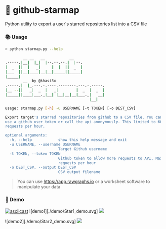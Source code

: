 #  :star2: github-starmap
Python utility to export a user's starred repositories list into a CSV file

### :books: Usage

```bash
> python starmap.py --help

        __ __   __           __
.-----.|__|  |_|  |--.--.--.|  |--.
|  _  ||  |   _|     |  |  ||  _  |
|___  ||__|____|__|__|_____||_____|
|_____|
        __  by @khast3x
.-----.|  |_.---.-.----.--------.---.-.-----.
|__ --||   _|  _  |   _|        |  _  |  _  |
|_____||____|___._|__| |__|__|__|___._|   __|
                                      |__|

usage: starmap.py [-h] -u USERNAME [-t TOKEN] [-o DEST_CSV]

Export target's starred repositories from github to a CSV file. You can either
use a github user token or call the api anonymously. This limited to 60
requests per hour.

optional arguments:
  -h, --help            show this help message and exit
  -u USERNAME, --username USERNAME
                        Target Github username
  -t TOKEN, --token TOKEN
                        Github token to allow more requests to API. Max is 60
                        requests per hour
  -o DEST_CSV, --output DEST_CSV
                        CSV output filename

```
> You can use https://app.rawgraphs.io or a worksheet software to manipulate your data

### :movie_camera: Demo

[![asciicast](https://asciinema.org/a/179526.png)](https://asciinema.org/a/179526)
![demo1][./demo/Star1_demo.svg]
<img src="./demo/Star1_demo.svg">

![demo2][./demo/Star2_demo.svg]
<img src="./demo/Star2_demo.svg">

